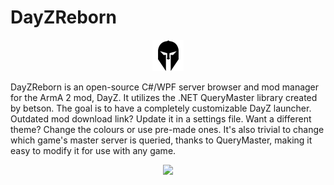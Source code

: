 # DayZReborn

<p align="center">
  <img src="DayZReborn/images/icon.png"/>
</p>

DayZReborn is an open-source C#/WPF server browser and mod manager for the ArmA 2 mod, DayZ. It utilizes the .NET QueryMaster library created by betson. The goal is to have a completely customizable DayZ launcher. Outdated mod download link? Update it in a settings file. Want a different theme? Change the colours or use pre-made ones. It's also trivial to change which game's master server is queried, thanks to QueryMaster, making it easy to modify it for use with any game.

<p align="center">
  <img src="http://i.imgur.com/mYY0NqK.png"/>
</p>
